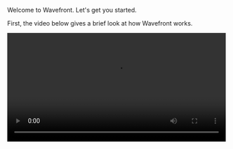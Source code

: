 Welcome to Wavefront. Let's get you started.

First, the video below gives a brief look at how Wavefront works.

<video width="100%" controls autoplay><source src="images/onboarding-welcome.mp4" type="video/mp4">Your browser does not support HTML5 video.</video>




